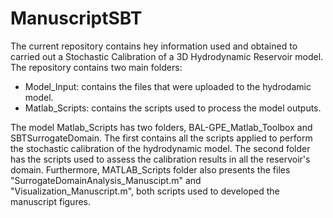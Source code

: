 # ManuscriptSBT
The current repository contains hey information used and obtained to carried out a Stochastic Calibration of a 3D Hydrodynamic Reservoir model.
The repository contains two main folders:
- Model_Input: contains the files that were uploaded to the hydrodamic model.
- Matlab_Scripts: contains the scripts used to process the model outputs.

The model Matlab_Scripts has two folders, BAL-GPE_Matlab_Toolbox and SBTSurrogateDomain. The first contains all the scripts applied to perform the stochastic calibration of the hydrodynamic model. The second folder has the scripts used to assess the calibration results in all the reservoir's domain. Furthermore, MATLAB_Scripts folder also presents the files "SurrogateDomainAnalysis_Manuscipt.m" and "Visualization_Manuscript.m", both scripts used to developed the manuscript figures.
